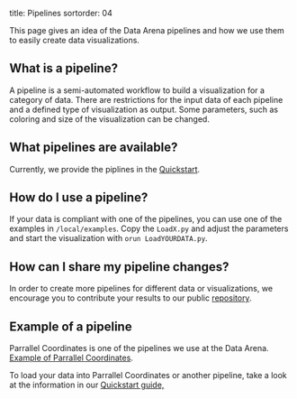 title: Pipelines
sortorder: 04

This page gives an idea of the Data Arena pipelines and how we use them to easily create data visualizations.

## What is a pipeline?
A pipeline is a semi-automated workflow to build a visualization for a category of data.
There are restrictions for the input data of each pipeline and a defined type of visualization as output.
Some parameters, such as coloring and size of the visualization can be changed.

## What pipelines are available?
Currently, we provide the piplines in the [Quickstart]({filename}quickstart.md).

## How do I use a pipeline?
If your data is compliant with one of the pipelines, you can use one of the examples in `/local/examples`.
Copy the `LoadX.py` and adjust the parameters and start the visualization with `orun LoadYOURDATA.py`.


## How can I share my pipeline changes?
In order to create more pipelines for different data or visualizations, we encourage you to contribute your results to our public [repository](https://github.com/UTSDataArena).


## Example of a pipeline

Parrallel Coordinates is one of the pipelines we use at the Data Arena. [Example of Parrallel Coordinates](http://127.0.0.1:8002).

To load your data into Parrallel Coordinates or another pipeline, take a look at the information in our [Quickstart guide,]({filename}quickstart.md)


